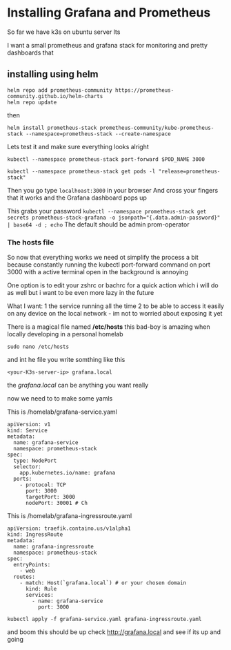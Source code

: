 # Installing Grafana and Prometheus 


So far we have k3s on ubuntu server lts

I want a small prometheus and grafana stack for monitoring and pretty dashboards that 

## installing using helm
```
helm repo add prometheus-community https://prometheus-community.github.io/helm-charts
helm repo update
```
then 
```
helm install prometheus-stack prometheus-community/kube-prometheus-stack --namespace=prometheus-stack --create-namespace
```


Lets test it and make sure everything looks alright

` kubectl --namespace prometheus-stack port-forward $POD_NAME 3000 `


`kubectl --namespace prometheus-stack get pods -l "release=prometheus-stack"`

Then you go type `localhoast:3000` in your browser
And cross your fingers that it works and the Grafana dashboard pops up

This grabs your password
`kubectl --namespace prometheus-stack get secrets prometheus-stack-grafana -o jsonpath="{.data.admin-password}" | base64 -d ; echo`
The default should be 
admin
prom-operator



### The hosts file
So now that everything works we need ot simplify the process a bit because constantly running the kubectl port-forward command on port 3000 with a active terminal open in the background is annoying 

One option is to edit your zshrc or bachrc for a quick action which i will do as well but i want to be even more lazy in the future

What I want: 
  1 the service running all the time
  2 to be able to access it easily on any device on the local network - im not to worried about exposing it yet

There is a magical file named **/etc/hosts** this bad-boy is amazing when locally developing in a personal homelab

```
sudo nano /etc/hosts
```
and int he file you write somthing like this

`<your-K3s-server-ip> grafana.local`

the *grafana.local* can be anything you want really

now we need to to make some yamls


This is /homelab/grafana-service.yaml
```
apiVersion: v1
kind: Service
metadata:
  name: grafana-service
  namespace: prometheus-stack
spec:
  type: NodePort
  selector:
    app.kubernetes.io/name: grafana
  ports:
    - protocol: TCP
      port: 3000
      targetPort: 3000
      nodePort: 30001 # Ch
```
This is /homelab/grafana-ingressroute.yaml
```
apiVersion: traefik.containo.us/v1alpha1
kind: IngressRoute
metadata:
  name: grafana-ingressroute
  namespace: prometheus-stack
spec:
  entryPoints:
    - web
  routes:
    - match: Host(`grafana.local`) # or your chosen domain
      kind: Rule
      services:
        - name: grafana-service
          port: 3000
```

`kubectl apply -f grafana-service.yaml grafana-ingressroute.yaml`

and boom this should be up
check http://grafana.local and see if its up and going 



